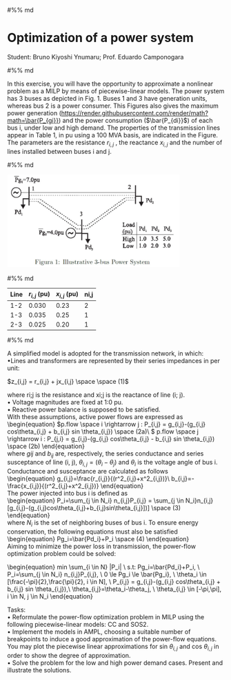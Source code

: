#%% md

# Optimization of a power system
Student: Bruno Kiyoshi Ynumaru; Prof. Eduardo Camponogara

#%% md

In this exercise, you will have the opportunity to approximate a nonlinear problem
as a MILP by means of piecewise-linear models. The power system has 3 buses
as depicted in Fig. 1. Buses 1 and 3 have generation units, whereas bus 2 is a
power consumer. This Figures also gives the maximum power generation (https://render.githubusercontent.com/render/math?math=\bar{P_{gi}}) and
the power consumption ($\bar{P_{di}}$) of each bus i, under low and high demand. The
properties of the transmission lines appear in Table 1, in pu using a 100 MVA basis,
are indicated in the Figure. The parameters are the resistance $r_{i,j}$ , the reactance $x_{i,j}$
and the number of lines installed between buses i and j.

#%% md


<img src="Figure1.jpg" alt="Drawing" style="width: 400px; margin-left:auto; margin-right:auto"/>

#%% md

|Line| $r_{i,j}$ (pu)| $x_{i,j}$ (pu)| ni,j|
|----|---------------|---------------|----------|
|1-2 | 0.030         |0.23           |2         |
|1-3 |0.035          | 0.25          |1         |
|2-3 | 0.025         | 0.20          |1         |

#%% md

A simplified model is adopted for the transmission network, in which:  
•Lines and transformers are represented by their series impedances in per unit:  

$z_{i,j} = r_{i,j} + jx_{i,j} \space \space (1)$

where ri;j is the resistance and xi;j is the reactance of line (i; j).  
• Voltage magnitudes are fixed at 1:0 pu.  
• Reactive power balance is supposed to be satisfied.  
With these assumptions, active power flows are expressed as  
\begin{equation}
$p.flow \space i \rightarrow j : P_{i,j} = g_{i,j}-(g_{i,j} cos\theta_{i,j} + b_{i,j} sin \theta_{i,j}) \space (2a)\\ $
p.flow \space j \rightarrow i : P_{j,i} = g_{i,j}-(g_{i,j} cos\theta_{i,j} - b_{i,j} sin \theta_{i,j}) \space (2b) 
\end{equation}  
where $gij$ and $b_{ij}$ are, respectively, the series conductance and series susceptance of
line (i, j), $\theta_{i,j} = (\theta_i - \theta_j)$ and $\theta_i$ is the voltage angle of bus i.  
Conductance and susceptance are calculated as follows  
\begin{equation}
g_{i,j}=\frac{r_{i,j}}{(r^2_{i,j}+x^2_{i,j})}\\
b_{i,j}=-\frac{x_{i,j}}{(r^2_{i,j}+x^2_{i,j})}
\end{equation}  
The power injected into bus i is defined as  
\begin{equation}
P_i=\sum_{j \in N_i} n_{i,j}P_{i,j} = \sum_{j \in N_i}n_{i,j}[g_{i,j}-(g_{i,j}cos\theta_{i,j}+b_{i,j}sin\theta_{i,j}])] \space (3)
\end{equation}  
where $N_i$ is the set of neighboring buses of bus i. To ensure energy conservation, the
following equations must also be satisfied  
\begin{equation}
Pg_i=\bar{Pd_i}+P_i \space (4)
\end{equation}  
Aiming to minimize the power loss in transmission, the power-flow optimization problem could be solved:  

\begin{equation}
min \sum_{i \in N} |P_i| \\
s.t: Pg_i=\bar{Pd_i}+P_i, \\
P_i=\sum_{j \in N_i} n_{i,j}P_{i,j}, \\
0 \le Pg_i \le \bar{Pg_i}, \\
\theta_i \in [\frac{-\pi}{2},\frac{\pi}{2}, i \in N],  \\
P_{i,j} = g_{i,j}-(g_{i,j} cos\theta_{i,j} + b_{i,j} sin \theta_{i,j}),\\
\theta_{i,j}=\theta_i-\theta_j, \\
\theta_{i,j} \in [-\pi,\pi], i \in N, j \in N_i
\end{equation}

Tasks:  
• Reformulate the power-flow optimization problem in MILP using the following piecewise-linear models: CC and SOS2.  
• Implement the models in AMPL, choosing a suitable number of breakpoints to induce a good approximation of the power-flow equations. You may plot the piecewise linear approximations for sin $\theta_{i,j}$ and cos $\theta_{i,j}$ in order to show the degree of approximation.  
• Solve the problem for the low and high power demand cases. Present and illustrate the solutions.  
